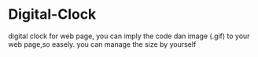 # Digital-Clock
digital clock for web page, you can imply the code dan image (.gif) to your web page,so easely. you can manage the size by yourself
